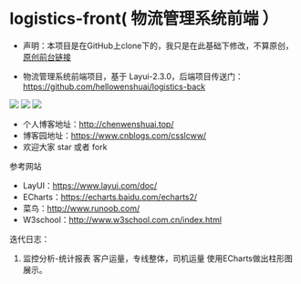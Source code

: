 # logistics-front( 物流管理系统前端 ）
- 声明：本项目是在GitHub上clone下的，我只是在此基础下修改，不算原创，
[原创前台链接](https://github.com/anselleeyy/logistics-front)

- 物流管理系统前端项目，基于 Layui-2.3.0，后端项目传送门：https://github.com/hellowenshuai/logistics-back

![](https://img.shields.io/badge/Author-AnselLee-blue.svg)
![](https://img.shields.io/badge/LayUI-2.3.0-brightgreen.svg) 
![](https://img.shields.io/badge/Licence-MIT-green.svg)

- 个人博客地址：http://chenwenshuai.top/
- 博客园地址：https://www.cnblogs.com/csslcww/
- 欢迎大家 star 或者 fork

参考网站
- LayUI：https://www.layui.com/doc/
- ECharts：https://echarts.baidu.com/echarts2/
- 菜鸟：http://www.runoob.com/
- W3school：http://www.w3school.com.cn/index.html

迭代日志：
1. 监控分析-统计报表 客户运量，专线整体，司机运量 使用ECharts做出柱形图展示。


